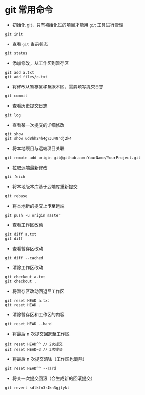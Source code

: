 # git 常用命令


- 初始化 git，只有初始化过的项目才能用 `git` 工具进行管理
```
git init
```

- 查看 `git` 当前状态
```
git status
```

- 添加修改，从工作区到暂存区
```
git add a.txt
git add files/c.txt
```

- 将修改从暂存区移至版本区，需要填写提交日志
```
git commit
```

- 查看历史提交日志
```
git log
```

- 查看某一次提交的详细修改
```
git show
git show ud8hh24h4gy3u48rdj2k4
```

- 将本地项目与远端项目关联
```
git remote add origin git@github.com:YourName/YourProject.git
```

- 拉取远端最新修改
```
git fetch
```

- 将本地版本库基于远端库重新提交
```
git rebase
```

- 将本地新的提交上传至远端
```
git push -u origin master
```

- 查看工作区改动
```
git diff a.txt
git diff
```

- 查看暂存区改动
```
git diff --cached
```

- 清除工作区改动
```
git checkout a.txt
git checkout .
```

- 将暂存区改动回退至工作区
```
git reset HEAD a.txt
git reset HEAD .
```

- 清除暂存区和工作区的内容
```
git reset HEAD --hard
```

- 将最后 n 次提交回退至工作区
```
git reset HEAD^^ // 2次提交
git reset HEAD~3 // 3次提交
```

- 将最后 n 次提交清除（工作区也删除）
```
git reset HEAD^^ --hard
```

- 将某一次提交回滚（会生成新的回滚提交）
```
git revert sdlkfn3r4kn3gjtykt
```